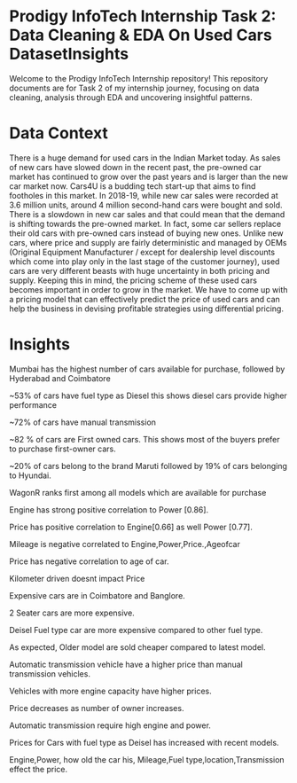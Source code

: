 # Prodigy InfoTech Internship Task 2: Data Cleaning & EDA On Used Cars DatasetInsights
Welcome to the Prodigy InfoTech Internship repository! This repository documents are for Task 2 of my internship journey, focusing on data cleaning, analysis through EDA and uncovering insightful patterns.

# Data Context

There is a huge demand for used cars in the Indian Market today. As sales of new cars have slowed down in the recent past, the pre-owned car market has continued to grow over the past years and is larger than the new car market now. Cars4U is a budding tech start-up that aims to find footholes in this market. In 2018-19, while new car sales were recorded at 3.6 million units, around 4 million second-hand cars were bought and sold. There is a slowdown in new car sales and that could mean that the demand is shifting towards the pre-owned market. In fact, some car sellers replace their old cars with pre-owned cars instead of buying new ones. Unlike new cars, where price and supply are fairly deterministic and managed by OEMs (Original Equipment Manufacturer / except for dealership level discounts which come into play only in the last stage of the customer journey), used cars are very different beasts with huge uncertainty in both pricing and supply. Keeping this in mind, the pricing scheme of these used cars becomes important in order to grow in the market. We have to come up with a pricing model that can effectively predict the price of used cars and can help the business in devising profitable strategies using differential pricing.

# Insights

Mumbai has the highest number of cars available for purchase, followed by Hyderabad and Coimbatore

~53% of cars have fuel type as Diesel this shows diesel cars provide higher performance

~72% of cars have manual transmission

~82 % of cars are First owned cars. This shows most of the buyers prefer to purchase first-owner cars.

~20% of cars belong to the brand Maruti followed by 19% of cars belonging to Hyundai.

WagonR ranks first among all models which are available for purchase

Engine has strong positive correlation to Power [0.86].

Price has positive correlation to Engine[0.66] as well Power [0.77].

Mileage is negative correlated to Engine,Power,Price.,Ageofcar

Price has negative correlation to age of car.

Kilometer driven doesnt impact Price

Expensive cars are in Coimbatore and Banglore.

2 Seater cars are more expensive.

Deisel Fuel type car are more expensive compared to other fuel type.

As expected, Older model are sold cheaper compared to latest model.

Automatic transmission vehicle have a higher price than manual transmission vehicles.

Vehicles with more engine capacity have higher prices.

Price decreases as number of owner increases.

Automatic transmission require high engine and power.

Prices for Cars with fuel type as Deisel has increased with recent models.

Engine,Power, how old the car his, Mileage,Fuel type,location,Transmission effect the price.
